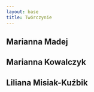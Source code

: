 ```yaml
---
layout: base
title: Twórczynie
---
```


## Marianna Madej

## Marianna Kowalczyk

## Liliana Misiak-Kuźbik
